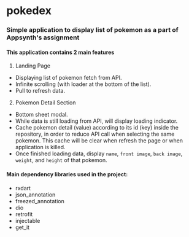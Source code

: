 # pokedex

### Simple application to display list of pokemon as a part of Appsynth's assignment

#### This application contains 2 main features

1. Landing Page

- Displaying list of pokemon fetch from API.
- Infinite scrolling (with loader at the bottom of the list).
- Pull to refresh data.

2. Pokemon Detail Section

- Bottom sheet modal.
- While data is still loading from API, will display loading indicator.
- Cache pokemon detail (value) according to its id (key) inside the repository, in order to reduce
  API call when selecting the same pokemon. This cache will be clear when refresh the page or when
  application is killed.
- Once finished loading data, display `name`, `front image`, `back image`, `weight`, and `height` of
  that pokemon.

#### Main dependency libraries used in the project:

- rxdart
- json_annotation
- freezed_annotation
- dio
- retrofit
- injectable
- get_it
